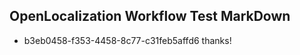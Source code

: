 ## OpenLocalization Workflow Test MarkDown
* b3eb0458-f353-4458-8c77-c31feb5affd6 thanks!

<!--HONumber=Aug16_HO5-->


